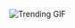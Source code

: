 
<!-- GIF_SECTION -->
![Trending GIF](https://media0.giphy.com/media/v1.Y2lkPThiYjIxNzcyam9uang3NTd2N2liYXh4OThhYmx4ZWF6eDV5MTJndnBkZnI2OGFzaiZlcD12MV9naWZzX3NlYXJjaCZjdD1n/3oKIPnAiaMCws8nOsE/giphy.gif)
<!-- END_GIF_SECTION -->
